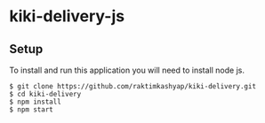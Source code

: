 # kiki-delivery-js

## Setup
To install and run this application you will need to install node js.

```
$ git clone https://github.com/raktimkashyap/kiki-delivery.git
$ cd kiki-delivery
$ npm install
$ npm start
```
